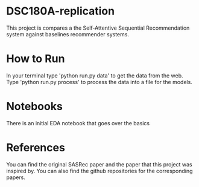 # DSC180A-replication
This project is compares a the Self-Attentive Sequential Recommendation system against baselines recommender systems.

# How to Run
In your terminal type 'python run.py data' to get the data from the web.
Type 'python run.py process' to process the data into a file for the models.

# Notebooks
There is an initial EDA notebook that goes over the basics 

# References
You can find the original SASRec paper and the paper that this project was inspired by. You can also find the github repositories for the corresponding papers.